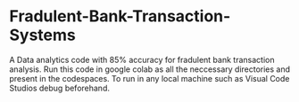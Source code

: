 # Fradulent-Bank-Transaction-Systems
A Data analytics code with 85% accuracy for fradulent bank transaction analysis.
Run this code in google colab as all the neccessary directories and present in the codespaces. To run in any local machine such as Visual Code Studios debug beforehand.

